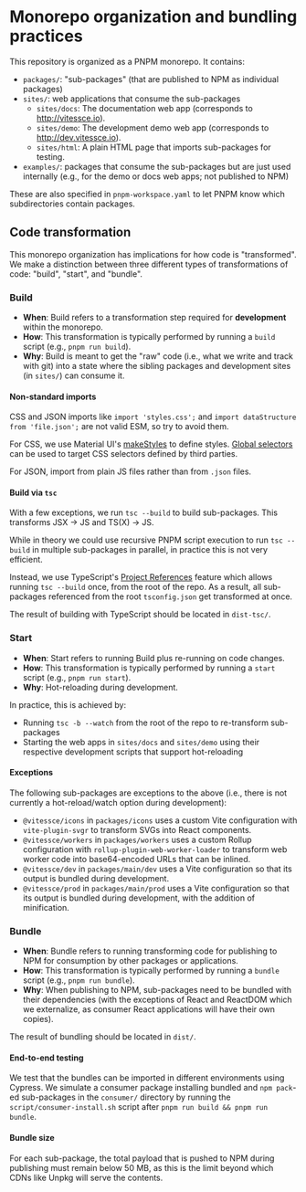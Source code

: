 # Monorepo organization and bundling practices

This repository is organized as a PNPM monorepo.
It contains:
- `packages/`: "sub-packages" (that are published to NPM as individual packages)
- `sites/`: web applications that consume the sub-packages
  - `sites/docs`: The documentation web app (corresponds to http://vitessce.io).
  - `sites/demo`: The development demo web app (corresponds to http://dev.vitessce.io).
  - `sites/html`: A plain HTML page that imports sub-packages for testing.
- `examples/`: packages that consume the sub-packages but are just used internally (e.g., for the demo or docs web apps; not published to NPM)

These are also specified in `pnpm-workspace.yaml` to let PNPM know which subdirectories contain packages.

## Code transformation

This monorepo organization has implications for how code is "transformed".
We make a distinction between three different types of transformations of code: "build", "start", and "bundle".

### Build

- __When__: Build refers to a transformation step required for __development__ within the monorepo.
- __How__: This transformation is typically performed by running a `build` script (e.g., `pnpm run build`).
- __Why__: Build is meant to get the "raw" code (i.e., what we write and track with git) into a state where the sibling packages and development sites (in `sites/`) can consume it.

#### Non-standard imports

CSS and JSON imports like `import 'styles.css';` and `import dataStructure from 'file.json';` are not valid ESM, so try to avoid them.

For CSS, we use Material UI's [makeStyles](https://v4.mui.com/styles/api/#makestyles-styles-options-hook) to define styles.
[Global selectors](https://cssinjs.org/jss-plugin-global/) can be used to target CSS selectors defined by third parties.

For JSON, import from plain JS files rather than from `.json` files.

#### Build via `tsc`

With a few exceptions, we run `tsc --build` to build sub-packages. This transforms JSX -> JS and TS(X) -> JS.

While in theory we could use recursive PNPM script execution to run `tsc --build` in multiple sub-packages in parallel, in practice this is not very efficient.

Instead, we use TypeScript's [Project References](https://www.typescriptlang.org/docs/handbook/project-references.html) feature which allows running `tsc --build` once, from the root of the repo.
As a result, all sub-packages referenced from the root `tsconfig.json` get transformed at once.

The result of building with TypeScript should be located in `dist-tsc/`.

### Start

- __When__: Start refers to running Build plus re-running on code changes.
- __How__: This transformation is typically performed by running a `start` script (e.g., `pnpm run start`).
- __Why__: Hot-reloading during development.

In practice, this is achieved by:
- Running `tsc -b --watch` from the root of the repo to re-transform sub-packages
- Starting the web apps in `sites/docs` and `sites/demo` using their respective development scripts that support hot-reloading

#### Exceptions

The following sub-packages are exceptions to the above (i.e., there is not currently a hot-reload/watch option during development):
- `@vitessce/icons` in `packages/icons` uses a custom Vite configuration with `vite-plugin-svgr` to transform SVGs into React components.
- `@vitessce/workers` in `packages/workers` uses a custom Rollup configuration with `rollup-plugin-web-worker-loader` to transform web worker code into base64-encoded URLs that can be inlined.
- `@vitessce/dev` in `packages/main/dev` uses a Vite configuration so that its output is bundled during development.
- `@vitessce/prod` in `packages/main/prod` uses a Vite configuration so that its output is bundled during development, with the addition of minification.

### Bundle

- __When__: Bundle refers to running transforming code for publishing to NPM for consumption by other packages or applications.
- __How__: This transformation is typically performed by running a `bundle` script (e.g., `pnpm run bundle`).
- __Why__: When publishing to NPM, sub-packages need to be bundled with their dependencies (with the exceptions of React and ReactDOM which we externalize, as consumer React applications will have their own copies).

The result of bundling should be located in `dist/`.

#### End-to-end testing

We test that the bundles can be imported in different environments using Cypress. We simulate a consumer package installing bundled and `npm pack`-ed sub-packages in the `consumer/` directory by running the `script/consumer-install.sh` script after `pnpm run build && pnpm run bundle`.

#### Bundle size

For each sub-package, the total payload that is pushed to NPM during publishing must remain below 50 MB, as this is the limit beyond which CDNs like Unpkg will serve the contents.
